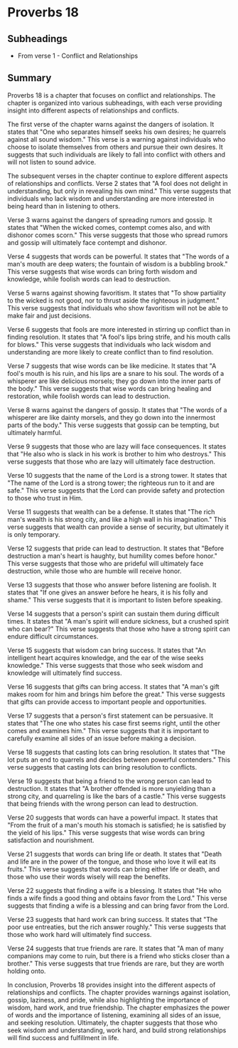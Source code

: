 # Proverbs 18

## Subheadings

* From verse 1 - Conflict and Relationships

## Summary

Proverbs 18 is a chapter that focuses on conflict and relationships. The chapter is organized into various subheadings, with each verse providing insight into different aspects of relationships and conflicts.

The first verse of the chapter warns against the dangers of isolation. It states that "One who separates himself seeks his own desires; he quarrels against all sound wisdom." This verse is a warning against individuals who choose to isolate themselves from others and pursue their own desires. It suggests that such individuals are likely to fall into conflict with others and will not listen to sound advice.

The subsequent verses in the chapter continue to explore different aspects of relationships and conflicts. Verse 2 states that "A fool does not delight in understanding, but only in revealing his own mind." This verse suggests that individuals who lack wisdom and understanding are more interested in being heard than in listening to others.

Verse 3 warns against the dangers of spreading rumors and gossip. It states that "When the wicked comes, contempt comes also, and with dishonor comes scorn." This verse suggests that those who spread rumors and gossip will ultimately face contempt and dishonor.

Verse 4 suggests that words can be powerful. It states that "The words of a man's mouth are deep waters; the fountain of wisdom is a bubbling brook." This verse suggests that wise words can bring forth wisdom and knowledge, while foolish words can lead to destruction.

Verse 5 warns against showing favoritism. It states that "To show partiality to the wicked is not good, nor to thrust aside the righteous in judgment." This verse suggests that individuals who show favoritism will not be able to make fair and just decisions.

Verse 6 suggests that fools are more interested in stirring up conflict than in finding resolution. It states that "A fool's lips bring strife, and his mouth calls for blows." This verse suggests that individuals who lack wisdom and understanding are more likely to create conflict than to find resolution.

Verse 7 suggests that wise words can be like medicine. It states that "A fool's mouth is his ruin, and his lips are a snare to his soul. The words of a whisperer are like delicious morsels; they go down into the inner parts of the body." This verse suggests that wise words can bring healing and restoration, while foolish words can lead to destruction.

Verse 8 warns against the dangers of gossip. It states that "The words of a whisperer are like dainty morsels, and they go down into the innermost parts of the body." This verse suggests that gossip can be tempting, but ultimately harmful.

Verse 9 suggests that those who are lazy will face consequences. It states that "He also who is slack in his work is brother to him who destroys." This verse suggests that those who are lazy will ultimately face destruction.

Verse 10 suggests that the name of the Lord is a strong tower. It states that "The name of the Lord is a strong tower; the righteous run to it and are safe." This verse suggests that the Lord can provide safety and protection to those who trust in Him.

Verse 11 suggests that wealth can be a defense. It states that "The rich man's wealth is his strong city, and like a high wall in his imagination." This verse suggests that wealth can provide a sense of security, but ultimately it is only temporary.

Verse 12 suggests that pride can lead to destruction. It states that "Before destruction a man's heart is haughty, but humility comes before honor." This verse suggests that those who are prideful will ultimately face destruction, while those who are humble will receive honor.

Verse 13 suggests that those who answer before listening are foolish. It states that "If one gives an answer before he hears, it is his folly and shame." This verse suggests that it is important to listen before speaking.

Verse 14 suggests that a person's spirit can sustain them during difficult times. It states that "A man's spirit will endure sickness, but a crushed spirit who can bear?" This verse suggests that those who have a strong spirit can endure difficult circumstances.

Verse 15 suggests that wisdom can bring success. It states that "An intelligent heart acquires knowledge, and the ear of the wise seeks knowledge." This verse suggests that those who seek wisdom and knowledge will ultimately find success.

Verse 16 suggests that gifts can bring access. It states that "A man's gift makes room for him and brings him before the great." This verse suggests that gifts can provide access to important people and opportunities.

Verse 17 suggests that a person's first statement can be persuasive. It states that "The one who states his case first seems right, until the other comes and examines him." This verse suggests that it is important to carefully examine all sides of an issue before making a decision.

Verse 18 suggests that casting lots can bring resolution. It states that "The lot puts an end to quarrels and decides between powerful contenders." This verse suggests that casting lots can bring resolution to conflicts.

Verse 19 suggests that being a friend to the wrong person can lead to destruction. It states that "A brother offended is more unyielding than a strong city, and quarreling is like the bars of a castle." This verse suggests that being friends with the wrong person can lead to destruction.

Verse 20 suggests that words can have a powerful impact. It states that "From the fruit of a man's mouth his stomach is satisfied; he is satisfied by the yield of his lips." This verse suggests that wise words can bring satisfaction and nourishment.

Verse 21 suggests that words can bring life or death. It states that "Death and life are in the power of the tongue, and those who love it will eat its fruits." This verse suggests that words can bring either life or death, and those who use their words wisely will reap the benefits.

Verse 22 suggests that finding a wife is a blessing. It states that "He who finds a wife finds a good thing and obtains favor from the Lord." This verse suggests that finding a wife is a blessing and can bring favor from the Lord.

Verse 23 suggests that hard work can bring success. It states that "The poor use entreaties, but the rich answer roughly." This verse suggests that those who work hard will ultimately find success.

Verse 24 suggests that true friends are rare. It states that "A man of many companions may come to ruin, but there is a friend who sticks closer than a brother." This verse suggests that true friends are rare, but they are worth holding onto.

In conclusion, Proverbs 18 provides insight into the different aspects of relationships and conflicts. The chapter provides warnings against isolation, gossip, laziness, and pride, while also highlighting the importance of wisdom, hard work, and true friendship. The chapter emphasizes the power of words and the importance of listening, examining all sides of an issue, and seeking resolution. Ultimately, the chapter suggests that those who seek wisdom and understanding, work hard, and build strong relationships will find success and fulfillment in life.